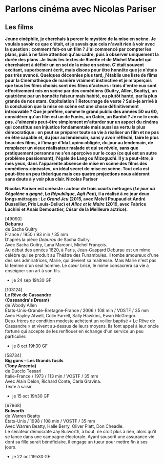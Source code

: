 # Parlons cinéma avec Nicolas Pariser

## Les films

**Jeune cinéphile, je cherchais à percer le mystère de la mise en scène. Je voulais savoir ce que c'était, et je savais que cela n'avait rien à voir avec la question : comment fait-on un film ? J'ai commencé par compter les plans, puis à ne faire attention qu'au cadre, puis à observer uniquement la durée des plans. Je lisais les textes de Rivette et de Michel Mourlet qui cherchaient à définir un en soi de la mise en scène. C'était souvent excitant, superbement écrit, mais disons pour être honnête que je n'étais pas très avancé. Quelques décennies plus tard, j'établis une liste de films pour la Cinémathèque de manière vraiment instinctive et je m'aperçois que tous les films choisis sont des films d'acteurs : trois d'entre eux sont effectivement mis en scène par des comédiens (Guitry, Allen, Beatty), un quatrième par un honnête faiseur mais habité, ou plutôt hanté, par la plus grande de nos stars. Capitulation ? Retournage de veste ? Suis-je arrivé à la conclusion que la mise en scène est une chose définitivement introuvable ? Que je préfère, comme le grand public des années 50 ou 60, considérer qu'un film est un de Funès, un Gabin, un Bardot ? Je ne le crois pas. J'aimerais peut-être simplement m'attarder sur un aspect du cinéma qui constitue son injustice fondamentale mais aussi sa vertu la plus démocratique : on peut se préparer toute sa vie à réaliser un film et ne pas en être capable et, du jour au lendemain, sans y avoir réfléchi, faire le plus beau des films, à l'image d'Ida Lupino obligée, du jour au lendemain, de remplacer un vieux réalisateur malade et qui se révèle, sans que pratiquement personne ne s'en aperçoive sur le coup (ce qui est un autre problème passionnant), l'égale de Lang ou Mizoguchi. Il y a peut-être, à mes yeux, dans l'apparente absence de mise en scène des films des comédiens-cinéastes, un idéal secret de mise en scène. Tout cela est peut-être un peu théorique mais ces quatre projections nous aideront sans doute à y voir plus clair. **Nicolas Pariser****

****Nicolas Pariser** est cinéaste : auteur de trois courts métrages (_Le jour où Ségolène a gagné_, _La République_, _Agit Pop_), il a réalisé à ce jour deux longs métrages : _Le Grand Jeu_ (2015, avec Melvil Poupaud et André Dussollier, Prix Louis-Delluc) et _Alice et le Maire_ (2019, avec Fabrice Luchini et Anaïs Demoustier, César de la Meilleure actrice).**

[49090]  
**Deburau**  
de Sacha Guitry  
France / 1950 / 93 min / 35 mm  
D'après la pièce _Deburau_ de Sacha Guitry.  
Avec Sacha Guitry, Lana Marconi, Michel François.  
Au début des années 1820, à Paris, Jean-Gaspard Deburau est un mime célèbre qui se produit au Théâtre des Funambules. il tombe amoureux d'une des ses admiratrices, Marie, qui devient sa maîtresse. Mais Marie n'est pas la femme d'un seul homme. Le cœur brisé, le mime consacrera sa vie a enseigner son art à son fils.

- je 24 sep 19h30 GF

[103124]  
**Le Rêve de Cassandre**  
**(Cassandra's Dream)**  
de Woody Allen  
États-Unis-Grande-Bretagne-France / 2006 / 108 min / VOSTF / 35 mm  
Avec Hayley Atwell, Colin Farrell, Sally Hawkins, Ewan McGregor.  
Deux frères de condition modeste achètent un voilier baptisé « Le Rêve de Cassandre » et vivent au-dessus de leurs moyens. Ils font appel à leur oncle fortuné qui accepte de les renflouer en échange d'un service un peu particulier.

- je 8 oct 19h30 GF

[58734]  
**Big guns – Les Grands fusils**  
**(Tony Arzenta)**  
de Duccio Tessari  
Italie-France / 1973 / 113 min / VOSTF / 35 mm  
Avec Alain Delon, Richard Conte, Carla Gravina.  
Texte à saisir

- je 15 oct 19h30 GF

[67968]  
**Bulworth**  
de Warren Beatty  
États-Unis / 1998 / 108 min / VOSTF / 35 mm  
Avec Warren Beatty, Halle Berry, Oliver Platt, Don Cheadle.  
Le sénateur démocrate Jay Bulworth, à bout, ne croit plus à rien, alors qu'il se lance dans une campagne électorale. Ayant souscrit une assurance vie dont sa fille serait bénéficiaire, il engage un tueur pour mettre fin à ses jours.

- je 22 oct 19h30 GF

